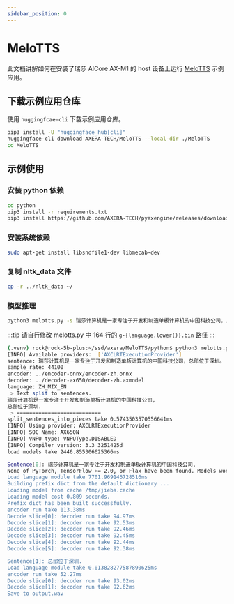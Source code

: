 ```yaml
---
sidebar_position: 0
---
```


# MeloTTS

此文档讲解如何在安装了瑞莎 AICore AX-M1 的 host 设备上运行 [MeloTTS](https://github.com/myshell-ai/MeloTTS) 示例应用。

## 下载示例应用仓库

使用 `huggingfcae-cli` 下载示例应用仓库。

<NewCodeBlock tip="Host" type="Device">

```bash
pip3 install -U "huggingface_hub[cli]"
huggingface-cli download AXERA-TECH/MeloTTS --local-dir ./MeloTTS
cd MeloTTS
```

</NewCodeBlock>

## 示例使用

### 安装 python 依赖

<NewCodeBlock tip="Host" type="Device">

```bash
cd python
pip3 install -r requirements.txt
pip3 install https://github.com/AXERA-TECH/pyaxengine/releases/download/0.1.3.rc1/axengine-0.1.3-py3-none-any.whl
```

</NewCodeBlock>

### 安装系统依赖

<NewCodeBlock tip="Host" type="Device">

```bash
sudo apt-get install libsndfile1-dev libmecab-dev

```

</NewCodeBlock>

### 复制 nltk_data 文件

<NewCodeBlock tip="Host" type="Device">

```bash
cp -r ../nltk_data ~/
```

</NewCodeBlock>

### 模型推理

<NewCodeBlock tip="Host" type="Device">

```bash
python3 melotts.py -s 瑞莎计算机是一家专注于开发和制造单板计算机的中国科技公司，总部位于深圳。 -e ../encoder-onnx/encoder-zh.onnx -d ../decoder-ax650/decoder-zh.axmodel
```

</NewCodeBlock>

:::tip
请自行修改 melotts.py 中 164 行的 `g-{language.lower()}.bin` 路径
:::

```bash
(.venv) rock@rock-5b-plus:~/ssd/axera/MeloTTS/python$ python3 melotts.py -s 瑞莎计算机是一家专注于开发和制造单板计算机的中国科技公司，总部位于深圳。 -e ../encoder-onnx/encoder-zh.onnx -d ../decoder-ax650/decoder-zh.axmodel
[INFO] Available providers:  ['AXCLRTExecutionProvider']
sentence: 瑞莎计算机是一家专注于开发和制造单板计算机的中国科技公司，总部位于深圳。
sample_rate: 44100
encoder: ../encoder-onnx/encoder-zh.onnx
decoder: ../decoder-ax650/decoder-zh.axmodel
language: ZH_MIX_EN
 > Text split to sentences.
瑞莎计算机是一家专注于开发和制造单板计算机的中国科技公司,
总部位于深圳.
 > ===========================
split_sentences_into_pieces take 0.5743503570556641ms
[INFO] Using provider: AXCLRTExecutionProvider
[INFO] SOC Name: AX650N
[INFO] VNPU type: VNPUType.DISABLED
[INFO] Compiler version: 3.3 3251425d
load models take 2446.855306625366ms

Sentence[0]: 瑞莎计算机是一家专注于开发和制造单板计算机的中国科技公司,
None of PyTorch, TensorFlow >= 2.0, or Flax have been found. Models won't be available and only tokenizers, configuration and file/data utilities can be used.
Load language module take 7701.969146728516ms
Building prefix dict from the default dictionary ...
Loading model from cache /tmp/jieba.cache
Loading model cost 0.809 seconds.
Prefix dict has been built successfully.
encoder run take 113.38ms
Decode slice[0]: decoder run take 94.97ms
Decode slice[1]: decoder run take 92.53ms
Decode slice[2]: decoder run take 92.46ms
Decode slice[3]: decoder run take 92.45ms
Decode slice[4]: decoder run take 92.44ms
Decode slice[5]: decoder run take 92.38ms

Sentence[1]: 总部位于深圳.
Load language module take 0.013828277587890625ms
encoder run take 52.27ms
Decode slice[0]: decoder run take 93.02ms
Decode slice[1]: decoder run take 92.62ms
Save to output.wav
```

